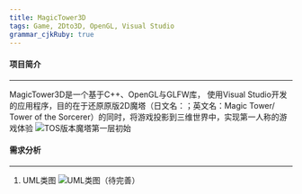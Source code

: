 ```yaml
---
title: MagicTower3D 
tags: Game, 2Dto3D, OpenGL, Visual Studio
grammar_cjkRuby: true
---
```


#### 项目简介 ####
------
MagicTower3D是一个基于C++、OpenGL与GLFW库， 使用Visual Studio开发的应用程序，目的在于还原原版2D魔塔（日文名：；英文名：Magic Tower/ Tower of the Sorcerer）的同时，将游戏投影到三维世界中，实现第一人称的游戏体验
![TOS版本魔塔第一层初始](https://raw.githubusercontent.com/lliiuuy/MarkDownSave/master/小书匠/magic_tower.jpg)

#### 需求分析 ####
------
1. UML类图
![UML类图（待完善）](https://raw.githubusercontent.com/lliiuuy/MarkDownSave/master/小书匠/magic_tower_uml.jpg)